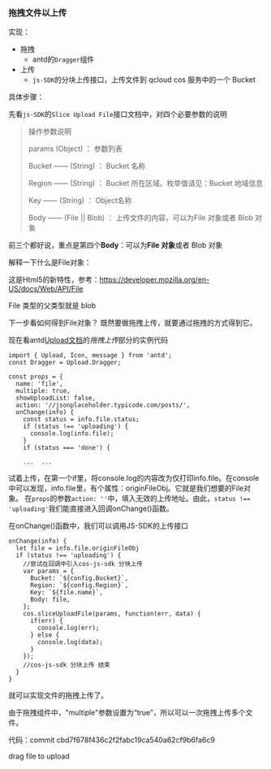 
### 拖拽文件以上传

实现：

* 拖拽
  * antd的`Dragger`组件
* 上传
  * `js-SDK`的分块上传接口，上传文件到 qcloud cos 服务中的一个 Bucket

具体步骤：

先看`js-SDK`的`Slice Upload File`接口文档中，对四个必要参数的说明

>操作参数说明
>
>params (Object) ： 参数列表
>
>Bucket —— (String) ： Bucket 名称
>
>Region —— (String) ： Bucket 所在区域。枚举值请见：Bucket 地域信息
>
>Key —— (String) ： Object名称
>
>Body —— (File || Blob) ： 上传文件的内容，可以为File 对象或者 Blob 对象


前三个都好说，重点是第四个**Body**：可以为**File 对象**或者 Blob 对象

解释一下什么是File对象：

 这是Html5的新特性，参考：https://developer.mozilla.org/en-US/docs/Web/API/File

 File 类型的父类型就是 blob

下一步看如何得到File对象？ 既然要做拖拽上传，就要通过拖拽的方式得到它。

  现在看antd[Upload文档](https://ant.design/components/upload-cn/)的*拖拽上传*部分的实例代码

```
import { Upload, Icon, message } from 'antd';
const Dragger = Upload.Dragger;

const props = {
  name: 'file',
  multiple: true,
  showUploadList: false,
  action: '//jsonplaceholder.typicode.com/posts/',
  onChange(info) {
    const status = info.file.status;
    if (status !== 'uploading') {
      console.log(info.file);
    }
    if (status === 'done') {

    ...  ...

```

试着上传，在第一个if里，将console.log的内容改为仅打印info.file。在console中可以发现，info.file里，有个属性：originFileObj。它就是我们想要的File对象。
在`props`的参数`action: ''`中，填入无效的上传地址。由此，`status !== 'uploading'`我们能直接进入回调onChange()函数。

在onChange()函数中，我们可以调用JS-SDK的上传接口

```
onChange(info) {
  let file = info.file.originFileObj
  if (status !== 'uploading') {
    //尝试在回调中引入cos-js-sdk 分块上传
    var params = {
      Bucket: `${config.Bucket}`,
      Region: `${config.Region}`,
      Key: `${file.name}`,
      Body: file,  
    };
    cos.sliceUploadFile(params, function(err, data) {
      if(err) {
        console.log(err);
      } else {
        console.log(data);
      }
    });
    //cos-js-sdk 分块上传 结束
  }
}
```
就可以实现文件的拖拽上传了。

由于拖拽组件中，"multiple"参数设置为“true”，所以可以一次拖拽上传多个文件。

代码：commit cbd7f678f436c2f2fabc19ca540a62cf9b6fa6c9

 drag file to upload
